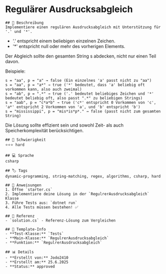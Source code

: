 # Regulärer Ausdrucksabgleich

    ## 📝 Beschreibung
    Implementiere einen regulären Ausdrucksabgleich mit Unterstützung für '.' und '*'.

- '.' entspricht einem beliebigen einzelnen Zeichen.
- '*' entspricht null oder mehr des vorherigen Elements.

Der Abgleich sollte den gesamten String s abdecken, nicht nur einen Teil davon.

Beispiele:

```
s = "aa", p = "a" → false (Ein einzelnes 'a' passt nicht zu "aa")
s = "aa", p = "a*" → true ('*' bedeutet, dass 'a' beliebig oft vorkommen kann, also auch zweimal)
s = "ab", p = ".*" → true ('.' bedeutet beliebiges Zeichen und '*' bedeutet beliebig oft, also passt ".*" zu beliebigen Strings)
s = "aab", p = "c*a*b" → true ('c*' entspricht 0 Vorkommen von 'c', 'a*' entspricht 2 Vorkommen von 'a', und 'b' entspricht 'b')
s = "mississippi", p = "mis*is*p*." → false (passt nicht zum gesamten String)
```

Die Lösung sollte effizient sein und sowohl Zeit- als auch Speicherkomplexität berücksichtigen.

    ## 🎯 Schwierigkeit
    ⭐⭐⭐ hard

    ## 💻 Sprache
    csharp

    ## 🏷️ Tags
    dynamic-programming, string-matching, regex, algorithms, csharp, hard

    ## 🚀 Anweisungen
    1. Öffne `starter.cs`
    2. Implementiere deine Lösung in der `RegulrerAusdrucksabgleich` Klasse
    3. Führe Tests aus: `dotnet run`
    4. Alle Tests müssen bestehen! ✅

    ## 📖 Referenz
    - `solution.cs` - Referenz-Lösung zum Vergleichen

    ## 🔧 Template-Info
    - **Test-Klasse:** `Tests`
    - **Main-Klasse:** `RegulrerAusdrucksabgleich`
    - **Funktion:** `RegulrerAusdrucksabgleich`

    ## 📊 Details
    - **Erstellt von:** Jodo2410
    - **Erstellt am:** 25.6.2025
    - **Status:** approved

    
    